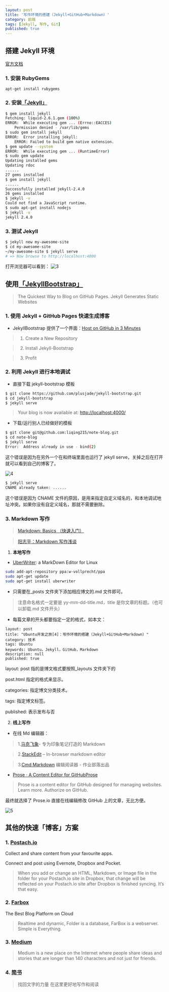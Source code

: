 ```yaml
---
layout: post
title: '写作环境的搭建（Jekyll+GitHub+Markdown）'
category: 前端
tags: [Jekyll, 写作, Git]
published: true
---
```


## 搭建 Jekyll 环境

[官方文档](http://jekyllcn.com/docs/installation/)

### 1. 安装 RubyGems

`apt-get install rubygems`

### 2. 安装[「Jekyll」](http://jekyllcn.com/)

```sh
$ gem install jekyll
Fetching: liquid-2.6.1.gem (100%)
ERROR:  While executing gem ... (Errno::EACCES)
    Permission denied - /var/lib/gems
$ sudo gem install jekyll
ERROR:  Error installing jekyll:
	ERROR: Failed to build gem native extension.
$ gem update --system
ERROR:  While executing gem ... (RuntimeError)
$ sudo gem update
Updating installed gems
Updating rdoc
......
27 gems installed
$ gem install jekyll
......
Successfully installed jekyll-2.4.0
26 gems installed
$ jekyll -v
Could not find a JavaScript runtime.
$ sudo apt-get install nodejs
$ jekyll -v
jekyll 2.4.0
```

### 3. 测试 Jekyll

```sh
$ jekyll new my-awesome-site
$ cd my-awesome-site
~/my-awesome-site $ jekyll serve
# => Now browse to http://localhost:4000
```

打开浏览器可以看到：
![3](https://raw.staticdn.net/JimmyLv/images/master/images/tech/0926-3.png)

## 使用[「JekyllBootstrap」](http://jekyllbootstrap.com/)

> The Quickest Way to Blog on GitHub Pages.
> Jekyll Generates Static Websites

### 1. 使用 Jekyll + GitHub Pages 快速生成博客

- JekyllBootstrap 提供了一个界面：[Host on GitHub in 3 Minutes](http://jekyllbootstrap.com/usage/jekyll-quick-start.html)

> 1. Create a New Repository

> 2. Install Jekyll-Bootstrap

> 3. Profit

### 2. 利用 Jekyll 进行本地调试

- 直接下载 jekyll-bootstrap 模板

```sh
$ git clone https://github.com/plusjade/jekyll-bootstrap.git
$ cd jekyll-bootstrap
$ jekyll serve
```

> Your blog is now available at: [http://localhost:4000/](http://localhost:4000/)

- 下载/运行别人已经做好的模板

```sh
$ git clone git@github.com:liqing215/note-blog.git
$ cd note-blog
$ jekyll serve
Error:  Address already in use - bind(2)
```

这个错误是因为在另外一个在和终端里面也运行了 jekyll serve，关掉之后在打开就可以看到自己的博客了。

![4](https://raw.staticdn.net/JimmyLv/images/master/images/tech/0926-4.png)

```sh
$ jekyll serve
CNAME already taken: ......
```

这个错误是因为 CNAME 文件的原因，是用来指定自定义域名的，和本地调试地址冲突。如果你没有自定义域名，那就不需要删除。

### 3. Markdown 写作

> [Markdown: Basics （快速入门）](http://wowubuntu.com/markdown/basic.html)

> [阳志平：Markdown 写作浅谈](http://www.yangzhiping.com/tech/r-markdown-knitr.html)

1. **本地写作**

- [UberWriter](http://jonathanmh.com/uberwriter-a-markdown-editor-for-linux/): a MarkDown Editor for Linux

```sh
sudo add-apt-repository ppa:w-vollprecht/ppa
sudo apt-get update
sudo apt-get install uberwriter
```

- 只需要在\_posts 文件夹下添加相应博文的.md 文件即可。

> 注意命名格式一定要是 yy-mm-dd-title.md，title 是你文章的标题。（也可以卸载.md 文件开头）

- 每篇文章的开头都要指定一定的格式，如本文：

```
layout: post
title: "Ubuntu开发之旅[4]：写作环境的搭建（Jekyll+GitHub+Markdown）"
category: 技术
tags: Ubuntu
keywords: Ubuntu，Jekyll，GitHub，Markdown
description: null
published: true
```

layout: post 指的是博文格式要按照\_layouts 文件夹下的

post.html 指定的格式来显示。

categories: 指定博文分类技术。

tags: 指定博文标签。

published: 表示发布与否

2. **线上写作**

- 在线 Md 编辑器：

> 1.[马克飞象](http://maxiang.info)- 专为印象笔记打造的 Markdown

> 2.[StackEdit](https://stackedit.io/) – In-browser markdown editor

> 3.[Cmd Markdown](https://www.zybuluo.com/mdeditor) 编辑阅读器 - 作业部落出品

- [Prose · A Content Editor for GitHubProse](http://prose.io)

> Prose is a content editor for GitHub designed for managing websites. Learn more. Authorize on GitHub.

最终就选择了 Prose.io 直接在线编辑修改 GitHub 上的文章，无比方便。

![5](https://raw.staticdn.net/JimmyLv/images/master/images/tech/0926-5.png)

## 其他的快速「博客」方案

### 1. [Postach.io](http://postach.io)

Collect and share content from your favourite apps.

Connect and post using Evernote, Dropbox and Pocket.

> When you add or change an HTML, Markdown, or Image file in the folder for your Postach.io site in Dropbox, that change will be reflected on your Postach.io site after Dropbox is finished syncing. It’s that easy.

### 2. [Farbox](https://www.farbox.com/)

The Best Blog Platform on Cloud

> Realtime and dynamic, Folder is a database, FarBox is a webserver. Simple is Everything.

### 3. [Medium](https://medium.com/about/welcome-to-medium-9e53ca408c48)

> Medium is a new place on the Internet where people share ideas and stories that are longer than 140 characters and not just for friends.

### 4. [简书](http://www.jianshu.com/)

> 找回文字的力量 在这里更好地写作和阅读
